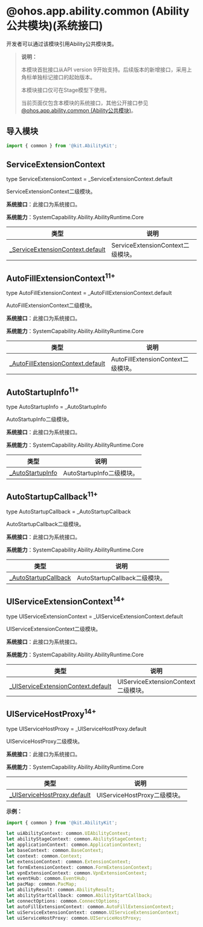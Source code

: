 # @ohos.app.ability.common (Ability公共模块)(系统接口)

<!--Kit: Ability Kit-->
<!--Subsystem: Ability-->
<!--Owner: @zexin_c-->
<!--Designer: @li-weifeng2024-->
<!--Tester: @lixueqing513-->
<!--Adviser: @huipeizi-->

开发者可以通过该模块引用Ability公共模块类。

> **说明：**
> 
> 本模块首批接口从API version 9开始支持。后续版本的新增接口，采用上角标单独标记接口的起始版本。
>
> 本模块接口仅可在Stage模型下使用。
>
> 当前页面仅包含本模块的系统接口，其他公开接口参见[@ohos.app.ability.common (Ability公共模块)](js-apis-app-ability-common.md)。

## 导入模块

```ts
import { common } from '@kit.AbilityKit';
```

## ServiceExtensionContext

type ServiceExtensionContext = _ServiceExtensionContext.default

ServiceExtensionContext二级模块。

**系统接口**：此接口为系统接口。

**系统能力**：SystemCapability.Ability.AbilityRuntime.Core

| 类型 | 说明 |
| --- | --- |
| [_ServiceExtensionContext.default](js-apis-inner-application-serviceExtensionContext-sys.md) | ServiceExtensionContext二级模块。 |

## AutoFillExtensionContext<sup>11+<sup>

type AutoFillExtensionContext = _AutoFillExtensionContext.default

AutoFillExtensionContext二级模块。

**系统接口**：此接口为系统接口。

**系统能力**：SystemCapability.Ability.AbilityRuntime.Core

| 类型 | 说明 |
| --- | --- |
| [_AutoFillExtensionContext.default](js-apis-inner-application-autoFillExtensionContext-sys.md) | AutoFillExtensionContext二级模块。 |

## AutoStartupInfo<sup>11+<sup>

type AutoStartupInfo = _AutoStartupInfo

AutoStartupInfo二级模块。

**系统接口**：此接口为系统接口。

**系统能力**：SystemCapability.Ability.AbilityRuntime.Core

| 类型 | 说明 |
| --- | --- |
| [_AutoStartupInfo](js-apis-inner-application-autoStartupInfo-sys.md) | AutoStartupInfo二级模块。 |

## AutoStartupCallback<sup>11+<sup>

type AutoStartupCallback = _AutoStartupCallback

AutoStartupCallback二级模块。

**系统接口**：此接口为系统接口。

**系统能力**：SystemCapability.Ability.AbilityRuntime.Core

| 类型 | 说明 |
| --- | --- |
| [_AutoStartupCallback](js-apis-inner-application-autoStartupCallback-sys.md) | AutoStartupCallback二级模块。 |

## UIServiceExtensionContext<sup>14+<sup>

type UIServiceExtensionContext = _UIServiceExtensionContext.default

UIServiceExtensionContext二级模块。

**系统接口**：此接口为系统接口。

**系统能力**：SystemCapability.Ability.AbilityRuntime.Core

| 类型 | 说明 |
| --- | --- |
| [_UIServiceExtensionContext.default](js-apis-inner-application-uiserviceExtensionContext-sys.md) | UIServiceExtensionContext二级模块。 |

## UIServiceHostProxy<sup>14+<sup>

type UIServiceHostProxy = _UIServiceHostProxy.default

UIServiceHostProxy二级模块。

**系统接口**：此接口为系统接口。

**系统能力**：SystemCapability.Ability.AbilityRuntime.Core

| 类型 | 说明 |
| --- | --- |
| [_UIServiceHostProxy.default](js-apis-inner-application-uiservicehostproxy-sys.md) | UIServiceHostProxy二级模块。 |

**示例：**

```ts
import { common } from '@kit.AbilityKit';

let uiAbilityContext: common.UIAbilityContext;
let abilityStageContext: common.AbilityStageContext;
let applicationContext: common.ApplicationContext;
let baseContext: common.BaseContext;
let context: common.Context;
let extensionContext: common.ExtensionContext;
let formExtensionContext: common.FormExtensionContext;
let vpnExtensionContext: common.VpnExtensionContext;
let eventHub: common.EventHub;
let pacMap: common.PacMap;
let abilityResult: common.AbilityResult;
let abilityStartCallback: common.AbilityStartCallback;
let connectOptions: common.ConnectOptions;
let autoFillExtensionContext: common.AutoFillExtensionContext;
let uiServiceExtensionContext: common.UIServiceExtensionContext;
let uiServiceHostProxy: common.UIServiceHostProxy;
```
